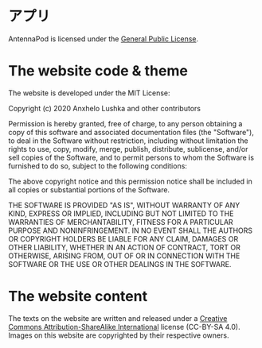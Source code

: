 # アプリ

AntennaPod is licensed under the [General Public License](https://github.com/AntennaPod/AntennaPod/blob/develop/LICENSE).

# The website code & theme

The website is developed under the MIT License:

Copyright (c) 2020 Anxhelo Lushka and other contributors

Permission is hereby granted, free of charge, to any person obtaining a copy of this software and associated documentation files (the "Software"), to deal in the Software without restriction, including without limitation the rights to use, copy, modify, merge, publish, distribute, sublicense, and/or sell copies of the Software, and to permit persons to whom the Software is furnished to do so, subject to the following conditions:

The above copyright notice and this permission notice shall be included in all copies or substantial portions of the Software.

THE SOFTWARE IS PROVIDED "AS IS", WITHOUT WARRANTY OF ANY KIND, EXPRESS OR IMPLIED, INCLUDING BUT NOT LIMITED TO THE WARRANTIES OF MERCHANTABILITY, FITNESS FOR A PARTICULAR PURPOSE AND NONINFRINGEMENT. IN NO EVENT SHALL THE AUTHORS OR COPYRIGHT HOLDERS BE LIABLE FOR ANY CLAIM, DAMAGES OR OTHER LIABILITY, WHETHER IN AN ACTION OF CONTRACT, TORT OR OTHERWISE, ARISING FROM, OUT OF OR IN CONNECTION WITH THE SOFTWARE OR THE USE OR OTHER DEALINGS IN THE SOFTWARE.

# The website content

The texts on the website are written and released under a [Creative Commons Attribution-ShareAlike International](http://creativecommons.org/licenses/by-sa/4.0/legalcode) license (CC-BY-SA 4.0). Images on this website are copyrighted by their respective owners.
